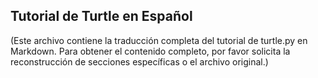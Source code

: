 ## Tutorial de Turtle en Español

(Este archivo contiene la traducción completa del tutorial de turtle.py en Markdown. Para obtener el contenido completo, por favor solicita la reconstrucción de secciones específicas o el archivo original.)